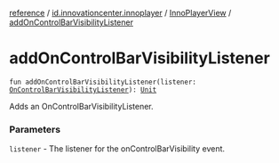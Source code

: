 [reference](../../index.md) / [id.innovationcenter.innoplayer](../index.md) / [InnoPlayerView](index.md) / [addOnControlBarVisibilityListener](./add-on-control-bar-visibility-listener.md)

# addOnControlBarVisibilityListener

`fun addOnControlBarVisibilityListener(listener: `[`OnControlBarVisibilityListener`](../../id.innovationcenter.innoplayer.events.listeners/-video-player-events/-on-control-bar-visibility-listener/index.md)`): `[`Unit`](https://kotlinlang.org/api/latest/jvm/stdlib/kotlin/-unit/index.html)

Adds an OnControlBarVisibilityListener.

### Parameters

`listener` - The listener for the onControlBarVisibility event.